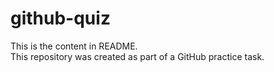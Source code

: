 # github-quiz
This is the content in README.
<br>
This repository was created as part of a GitHub practice task.
